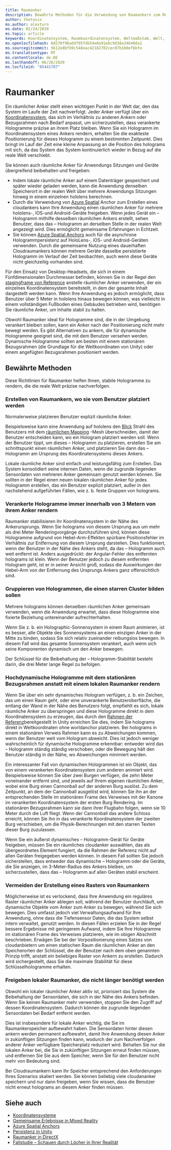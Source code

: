```yaml
---
title: Raumanker
description: Bewährte Methoden für die Verwendung von Raumankern zum Rendern stabiler Hologramme.
author: thetuvix
ms.author: alexturn
ms.date: 02/24/2019
ms.topic: article
keywords: Koordinatensystem, Raumkoordinatensystem, Weltmaßstab, Welt, Maßstab, Position, Ausrichtung, Anker, Raumanker, weltumschlossen, weltumschließend, Beständigkeit, Freigabe
ms.openlocfilehash: 8d270f96add795fdb54e0a91ebc9d38a34640da1
ms.sourcegitcommit: 5612e8bfb9c548eac42182702cec87b160efbbfe
ms.translationtype: MT
ms.contentlocale: de-DE
ms.lasthandoff: 06/26/2020
ms.locfileid: "85441787"
---
```

# <a name="spatial-anchors"></a>Raumanker

Ein räumlicher Anker stellt einen wichtigen Punkt in der Welt dar, den das System im Laufe der Zeit nachverfolgt. Jeder Anker verfügt über ein [Koordinatensystem](coordinate-systems.md), das sich im Verhältnis zu anderen Ankern oder Bezugsrahmen nach Bedarf anpasst, um sicherzustellen, dass verankerte Hologramme präzise an ihrem Platz bleiben.  Wenn Sie ein Hologramm im Koordinatensystem eines Ankers rendern, erhalten Sie die exakteste Positionierung für dieses Hologramm zu einem bestimmten Zeitpunkt. Dies bringt im Lauf der Zeit eine kleine Anpassung an die Position des holograms mit sich, da das System das System kontinuierlich wieder in Bezug auf die reale Welt verschiebt.

Sie können auch räumliche Anker für Anwendungs Sitzungen und Geräte übergreifend beibehalten und freigeben:
* Indem lokale räumliche Anker auf einem Datenträger gespeichert und später wieder geladen werden, kann die Anwendung denselben Speicherort in der realen Welt über mehrere Anwendungs Sitzungen hinweg in einem einzelnen hololens berechnen.
* Durch die Verwendung von <a href="https://docs.microsoft.com/azure/spatial-anchors/overview" target="_blank">Azure Spatial</a> Anchor zum Erstellen eines cloudankers kann Ihre Anwendung einen räumlichen Anker für mehrere hololens-, IOS-und Android-Geräte freigeben. Wenn jedes Gerät ein – Hologramm mithilfe desselben räumlichen Ankers erstellt, sehen Benutzer, dass das – Hologramm an derselben Stelle in der realen Welt angezeigt wird. Dies ermöglicht gemeinsame Erfahrungen in Echtzeit.
* Sie können <a href="https://docs.microsoft.com/azure/spatial-anchors/overview" target="_blank">Azure Spatial Anchors</a> auch für die asynchrone Hologrammpersistenz auf HoloLens-, iOS- und Android-Geräten verwenden. Durch die gemeinsame Nutzung eines dauerhaften Cloudraumankers können mehrere Geräte dasselbe persistierte Hologramm im Verlauf der Zeit beobachten, auch wenn diese Geräte nicht gleichzeitig vorhanden sind.

Für den Einsatz von Desktop-Headsets, die sich in einem Fünfdimensionalen Durchmesser befinden, können Sie in der Regel den [stagingframe von Reference](coordinate-systems.md#stage-frame-of-reference) anstelle räumlicher Anker verwenden, der ein einzelnes Koordinatensystem bereitstellt, in dem der gesamte Inhalt dargestellt werden kann. Wenn Ihre Anwendung es jedoch ermöglicht, dass Benutzer über 5 Meter in hololens hinaus bewegen können, was vielleicht in einem vollständigen Fußboden eines Gebäudes betrieben wird, benötigen Sie räumliche Anker, um Inhalte stabil zu halten.

Obwohl Raumanker ideal für Hologramme sind, die in der Umgebung verankert bleiben sollen, kann ein Anker nach der Positionierung nicht mehr bewegt werden. Es gibt Alternativen zu ankern, die für dynamische Hologramme geeignet sind, die mit dem Benutzer versehen werden. Dynamische Hologramme sollten am besten mit einem stationären Bezugsrahmen (die Grundlage für die Weltkoordinaten von Unity) oder einem angefügten Bezugsrahmen positioniert werden.

## <a name="best-practices"></a>Bewährte Methoden

Diese Richtlinien für Raumanker helfen Ihnen, stabile Hologramme zu rendern, die die reale Welt präzise nachverfolgen.

### <a name="create-spatial-anchors-where-users-place-them"></a>Erstellen von Raumankern, wo sie vom Benutzer platziert werden

Normalerweise platzieren Benutzer explizit räumliche Anker.

Beispielsweise kann eine Anwendung auf hololens den [Blick](gaze-and-commit.md) Strahl des Benutzers mit dem [räumlichen Mapping](spatial-mapping.md) -Mesh überschneiden, damit der Benutzer entscheiden kann, wo ein Hologram platziert werden soll. Wenn der Benutzer tippt, um dieses – Hologramm zu platzieren, erstellen Sie am schnittspunkt einen räumlichen Anker, und platzieren Sie dann das – Hologramm am Ursprung des Koordinatensystems dieses Ankers.

Lokale räumliche Anker sind einfach und leistungsfähig zum Erstellen. Das System konsolidiert seine internen Daten, wenn die zugrunde liegenden Sensordaten von mehreren Anker gemeinsam genutzt werden können. Sie sollten in der Regel einen neuen lokalen räumlichen Anker für jedes Hologramm erstellen, das ein Benutzer explizit platziert, außer in den nachstehend aufgeführten Fällen, wie z. b. feste Gruppen von holograms.

### <a name="always-render-anchored-holograms-within-3-meters-of-their-anchor"></a>Verankerte Hologramme immer innerhalb von 3 Metern von ihrem Anker rendern

Raumanker stabilisieren ihr Koordinatensystem in der Nähe des Ankerursprungs. Wenn Sie holograms von diesem Ursprung aus um mehr als drei Meter Renderingvorgänge durchzuführen sind, können diese Hologramme aufgrund von Hebel-Arm-Effekten spürbare Positionsfehler im Verhältnis zur Entfernung von diesem Ursprung darstellen. Dies funktioniert, wenn der Benutzer in der Nähe des Ankers steht, da das – Hologramm auch weit entfernt ist. Anders ausgedrückt: der Angular-Fehler des entfernten holograms ist klein. Wenn der Benutzer jedoch zu diesem entfernten Hologram geht, ist er in seiner Ansicht groß, sodass die Auswirkungen der Hebel-Arm von der Entfernung des Ursprungs Ankers ganz offensichtlich sind.

### <a name="group-holograms-that-should-form-a-rigid-cluster"></a>Gruppieren von Hologrammen, die einen starren Cluster bilden sollen

Mehrere holograms können denselben räumlichen Anker gemeinsam verwenden, wenn die Anwendung erwartet, dass diese Hologramme eine fixierte Beziehung untereinander aufrechterhalten.

Wenn Sie z. b. ein Holographic-Sonnensystem in einem Raum animieren, ist es besser, alle Objekte des Sonnensystems an einen einzigen Anker in der Mitte zu binden, sodass Sie sich relativ zueinander reibungslos bewegen. In diesem Fall wird das gesamte Sonnensystem verankert, auch wenn sich seine Komponenten dynamisch um den Anker bewegen.

Der Schlüssel für die Beibehaltung der – Hologramm-Stabilität besteht darin, die drei Meter lange Regel zu befolgen.

### <a name="render-highly-dynamic-holograms-using-the-stationary-frame-of-reference-instead-of-a-local-spatial-anchor"></a>Hochdynamische Hologramme mit dem stationären Bezugsrahmen anstatt mit einem lokalen Raumanker rendern

Wenn Sie über ein sehr dynamisches Hologram verfügen, z. b. ein Zeichen, das um einen Raum geht, oder eine unverankerte Benutzeroberfläche, die entlang der Wand in der Nähe des Benutzers folgt, empfiehlt es sich, lokale räumliche Anker zu überspringen und diese Hologramme direkt in dem Koordinatensystem zu erzeugen, das durch den [Rahmen der Referenz](coordinate-systems.md#stationary-frame-of-reference)bereitgestellt In Unity erreichen Sie dies, indem Sie holograms direkt in Weltkoordinaten ohne worldanchor platzieren. Bei holograms in einem stationären Verweis Rahmen kann es zu Abweichungen kommen, wenn der Benutzer weit vom Hologram abweicht. Dies ist jedoch weniger wahrscheinlich für dynamische Hologramme erkennbar: entweder wird das – Hologramm ständig ständig verschoben, oder die Bewegung hält den Benutzer ständig in der Nähe, wo Abweichungen minimiert werden.

Ein interessanter Fall von dynamischen Hologrammen ist ein Objekt, das von einem verankerten Koordinatensystem zum anderen animiert wird. Beispielsweise können Sie über zwei Burgen verfügen, die zehn Meter voneinander entfernt sind, und jeweils auf Ihrem eigenen räumlichen Anker, wobei eine Burg einen Cannonball auf der anderen Burg auslöst. Zu dem Zeitpunkt, an dem der Cannonball ausgelöst wird, können Sie ihn an der entsprechenden Stelle im stationären Frame des Verweises mit der Kanone im verankerten Koordinatensystem der ersten Burg Rendering. Im stationären Bezugsrahmen kann sie dann ihrer Flugbahn folgen, wenn sie 10 Meter durch die Luft fliegt. Wenn der Cannonball das andere Schloss erreicht, können Sie ihn in das verankerte Koordinatensystem der zweiten Burg verschieben, um die Physik-Berechnungen mit den starren Texten dieser Burg zuzulassen.

Wenn Sie ein äußerst dynamisches – Hologramm-Gerät für Geräte freigeben, müssen Sie ein räumliches cloudanker auswählen, das als übergeordnetes Element fungiert, da die Rahmen der Referenz nicht auf allen Geräten freigegeben werden können.  In diesem Fall sollten Sie jedoch sicherstellen, dass entweder das dynamische – Hologramm oder die Geräte, die Sie anzeigen, im 3-Meter-Radius des Ankers bleiben, um sicherzustellen, dass das – Hologramm auf allen Geräten stabil erscheint.

### <a name="avoid-creating-a-grid-of-spatial-anchors"></a>Vermeiden der Erstellung eines Rasters von Raumankern

Möglicherweise ist es verlockend, dass Ihre Anwendung ein reguläres Raster räumlicher Anker ablegen soll, während der Benutzer durchläuft, um dynamische Objekte vom Anker zum Anker zu bewegen, während Sie sich bewegen. Dies umfasst jedoch viel Verwaltungsaufwand für Ihre Anwendung, ohne dass die Tiefensensor Daten, die das System selbst intern verwaltet, genutzt werden. In diesen Fällen erzielen Sie in der Regel bessere Ergebnisse mit geringerem Aufwand, indem Sie Ihre Hologramme im stationären Frame des Verweises platzieren, wie im obigen Abschnitt beschrieben.
Erwägen Sie bei der Vorpositionierung eines Satzes von cloudanbietern um einen statischen Raum die räumlichen Anker an den Speicherorten der Schlüssel, die der Benutzer nach dem oben genannten Prinzip trifft, anstatt ein beliebiges Raster von Ankern zu erstellen. Dadurch wird sichergestellt, dass Sie die maximale Stabilität für diese Schlüsselhologramme erhalten.

### <a name="release-local-spatial-anchors-you-no-longer-need"></a>Freigeben lokaler Raumanker, die nicht länger benötigt werden

Obwohl ein lokaler räumlicher Anker aktiv ist, priorisiert das System die Beibehaltung der Sensordaten, die sich in der Nähe des Ankers befinden. Wenn Sie keinen Raumanker mehr verwenden, stoppen Sie den Zugriff auf dessen Koordinatensystem. Dadurch können die zugrunde liegenden Sensordaten bei Bedarf entfernt werden.

Dies ist insbesondere für lokale Anker wichtig, die Sie im Raumankerspeicher aufbewahrt haben. Die Sensordaten hinter diesen ankern werden permanent aufbewahrt, damit Ihre Anwendung diesen Anker in zukünftigen Sitzungen finden kann, wodurch der zum Nachverfolgen anderer Anker verfügbare Speicherplatz reduziert wird. Behalten Sie nur die lokalen Anker bei, die Sie in zukünftigen Sitzungen erneut finden müssen, und entfernen Sie Sie aus dem Speicher, wenn Sie für den Benutzer nicht mehr von Bedeutung sind.

Bei Cloudraumankern kann Ihr Speicher entsprechend den Anforderungen Ihres Szenarios skaliert werden. Sie können beliebig viele cloudananker speichern und nur dann freigeben, wenn Sie wissen, dass die Benutzer nicht erneut holograms an diesem Anker finden müssen.

## <a name="see-also"></a>Siehe auch
* [Koordinatensysteme](coordinate-systems.md)
* [Gemeinsame Erlebnisse in Mixed Reality](shared-experiences-in-mixed-reality.md)
* <a href="https://docs.microsoft.com/azure/spatial-anchors" target="_blank">Azure Spatial Anchors</a>
* [Persistenz in Unity](persistence-in-unity.md)
* [Raumanker in DirectX](coordinate-systems-in-directx.md#place-holograms-in-the-world-using-spatial-anchors)
* [Fallstudie – Schauen durch Löcher in Ihrer Realität](case-study-looking-through-holes-in-your-reality.md)
